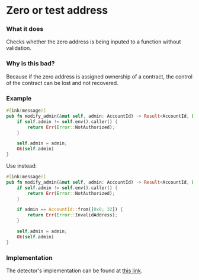 # Zero or test address

### What it does
Checks whether the zero address is being inputed to a function without validation.

### Why is this bad?
Because if the zero address is assigned ownership of a contract, the control of the contract can be lost and not recovered.

### Example

```rust
#[ink(message)]
pub fn modify_admin(&mut self, admin: AccountId) -> Result<AccountId, Error> {
    if self.admin != self.env().caller() {
        return Err(Error::NotAuthorized);
    }

    self.admin = admin;
    Ok(self.admin)
}
```


Use instead:
```rust
#[ink(message)]
pub fn modify_admin(&mut self, admin: AccountId) -> Result<AccountId, Error> {
    if self.admin != self.env().caller() {
        return Err(Error::NotAuthorized);
    }

    if admin == AccountId::from([0x0; 32]) {
        return Err(Error::InvalidAddress);
    }

    self.admin = admin;
    Ok(self.admin)
}
```

### Implementation

The detector's implementation can be found at [this link](https://github.com/CoinFabrik/scout/tree/main/detectors/zero-or-test-address).